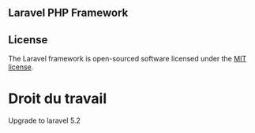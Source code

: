 ## Laravel PHP Framework
## License

The Laravel framework is open-sourced software licensed under the [MIT license](http://opensource.org/licenses/MIT).

# Droit du travail
Upgrade to laravel 5.2
